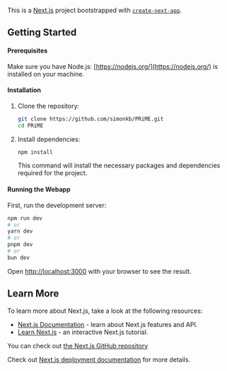 This is a [Next.js](https://nextjs.org/) project bootstrapped with [`create-next-app`](https://github.com/vercel/next.js/tree/canary/packages/create-next-app).

## Getting Started

#### Prerequisites

Make sure you have Node.js: [https://nodejs.org/](https://nodejs.org/) is installed on your machine.

#### Installation

1. Clone the repository:

   ```bash
   git clone https://github.com/simonkb/PRiME.git
   cd PRiME
   ```

2. Install dependencies:

   ```bash
   npm install
   ```

   This command will install the necessary packages and dependencies required for the project.

#### Running the Webapp



First, run the development server:

```bash
npm run dev
# or
yarn dev
# or
pnpm dev
# or
bun dev
```

Open [http://localhost:3000](http://localhost:3000) with your browser to see the result.


## Learn More

To learn more about Next.js, take a look at the following resources:

- [Next.js Documentation](https://nextjs.org/docs) - learn about Next.js features and API.
- [Learn Next.js](https://nextjs.org/learn) - an interactive Next.js tutorial.

You can check out [the Next.js GitHub repository](https://github.com/vercel/next.js/)

Check out [Next.js deployment documentation](https://nextjs.org/docs/deployment) for more details.
